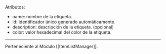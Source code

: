 Atributos:
- name: nombre de la etiqueta.
- id: identificador único generado automáticamente.
- description: descripción de la etiqueta. (opcional)
- color: valor hexadecimal del color de la etiqueta.

---
Perteneciente al Módulo [[ItemListManager]].